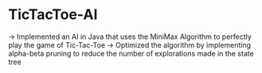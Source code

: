 # TicTacToe-AI
-> Implemented an AI in Java that uses the MiniMax Algorithm to perfectly play the game of Tic-Tac-Toe
-> Optimized the algorithm by implementing alpha-beta pruning to reduce the number of explorations made in the state tree
